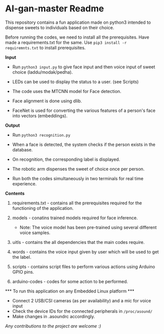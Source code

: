 # AI-gan-master Readme


This repository contains a fun application made on python3 intended to dispense sweets to individuals based on their choice.

Before running the codes, we need to install all the prerequisites. Have made a requirements.txt for the same. 
Use ``` pip3 install -r requiremnts.txt ``` to install prerequisites.

**Input**

 - Run ``` python3 input.py ``` to give face input and then voice input of sweet choice (laddu/modak/pedha).

 - LEDs can be used to display the status to a user. (see Scripts)

 - The code uses the MTCNN model for Face detection.

 - Face alignment is done using dlib.

 - FaceNet is used for converting the various features of a person's face into vectors (embeddings).

**Output**

 - Run ``` python3 recognition.py ```

 - When a face is detected, the system checks if the person exists in the database.

 - On recognition, the corresponding label is displayed.

 - The robotic arm dispenses the sweet of choice once per person.
 

- Run both the codes simultaneously in two terminals for real time experience. 

**Contents**

1. requirements.txt - contains all the prerequisites required for the functioning of the application.

2. models - conatins trained models required for face inference.
	- Note: The voice model has been pre-trained using several different voice samples.

3. uitls - contains the all dependencies that the main codes require.

4. words - contains the voice input given by user which will be used to get the label.

5. scripts - contains script files to perform various actions using Arduino GPIO pins. 

6. arduino-codes - codes for some action to be performed. 


*** To run this application on any Embedded Linux platform ***

- Connect 2 USB/CSI cameras (as per availability) and a mic for voice input
- Check the device IDs for the connected peripherals in ```/proc/asound/```
- Make changes in .asoundrc accordingly.


*Any contributions to the project are welcome :)*
